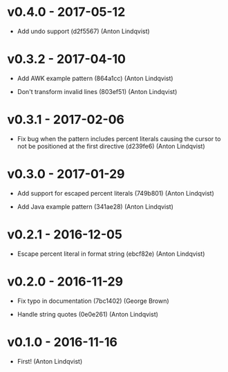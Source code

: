 # v0.4.0 - 2017-05-12

- Add undo support (d2f5567) (Anton Lindqvist)

# v0.3.2 - 2017-04-10

- Add AWK example pattern (864a1cc) (Anton Lindqvist)

- Don't transform invalid lines (803ef51) (Anton Lindqvist)

# v0.3.1 - 2017-02-06

- Fix bug when the pattern includes percent literals causing the cursor to not
  be positioned at the first directive (d239fe6) (Anton Lindqvist)

# v0.3.0 - 2017-01-29

- Add support for escaped percent literals (749b801) (Anton Lindqvist)

- Add Java example pattern (341ae28) (Anton Lindqvist)

# v0.2.1 - 2016-12-05

- Escape percent literal in format string (ebcf82e) (Anton Lindqvist)

# v0.2.0 - 2016-11-29

- Fix typo in documentation (7bc1402) (George Brown)

- Handle string quotes (0e0e261) (Anton Lindqvist)

# v0.1.0 - 2016-11-16

- First! (Anton Lindqvist)
